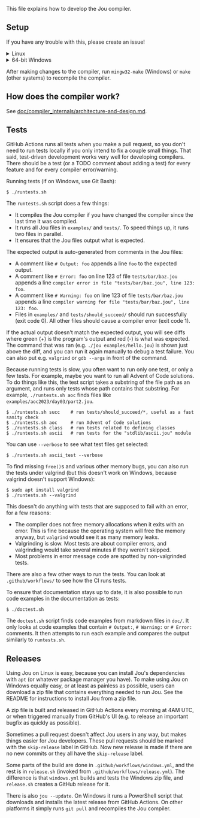 This file explains how to develop the Jou compiler.


## Setup

If you have any trouble with this, please create an issue!

<details> <summary>Linux</summary>

Following the [instructions in the README](README.md#setup) is enough.

</details>

<details> <summary>64-bit Windows</summary>

1. Download and install Git from [Git's website](https://git-scm.com/download/win) if you don't have it already.
2. Open Git Bash from the start menu.
    **You must use Git Bash** for running bash scripts such as `windows_setup.sh` and `runtests.sh`.
3. Clone the project with the command prompt:
    ```
    cd Desktop
    git clone https://github.com/Akuli/jou
    ```
    You can put the project anywhere. The above command places it on the desktop.
4. Run a script that does the rest of the setup for you:
    ```
    cd jou
    ./windows_setup.sh
    ```
    If you have a slow internet connection
    and it takes a long time for `windows_setup.sh` to download mingw64,
    you can instead run `./windows_setup.sh --small`.
    This way it uses `mingw64-small.zip`,
    which is just like the usual mingw64, but with many large files deleted to make it smaller.
    I created it locally on my computer.
    If you don't want to trust it, you can run `windows_setup.sh` without `--small`
    or look at how `.github/workflows/windows.yml` compares `mingw64-small.zip` to the original `mingw64.zip`.
5. Compile Jou:
    ```
    source activate
    mingw32-make
    ```
    The `source activate` command adds `C:\Users\YourName\Desktop\jou\mingw64\bin` to your PATH,
    where `C:\Users\YourName\Desktop` is the folder where you cloned Jou.
    If you don't want to run it every time you open a Git Bash window to work on Jou,
    you can instead add it to your PATH permanently with Control Panel.
    When you run `mingw32-make` for the first time, it [bootstraps Jou from Git history](README.md#bootstrapping).
6. Compile and run hello world:
    ```
    ./jou.exe examples/hello.jou
    ```
    You should see `Hello World` printed.
    If you instead get errors about missing DLL files, run `source activate` first.
    The Jou compiler depends on DLLs in `mingw64\bin`,
    so `mingw64\bin` must be in PATH when running it.
7. Run tests:
    ```
    ./runtests.sh
    ```

</details>

After making changes to the compiler,
run `mingw32-make` (Windows) or `make` (other systems) to recompile the compiler.


## How does the compiler work?

See [doc/compiler_internals/architecture-and-design.md](doc/compiler_internals/architecture-and-design.md).


## Tests

GitHub Actions runs all tests when you make a pull request,
so you don't need to run tests locally if you only intend to fix a couple small things.
That said, test-driven development works very well for developing compilers.
There should be a test (or a TODO comment about adding a test)
for every feature and for every compiler error/warning.

Running tests (if on Windows, use Git Bash):

```
$ ./runtests.sh
```

The `runtests.sh` script does a few things:
- It compiles the Jou compiler if you have changed the compiler since the last time it was compiled.
- It runs all Jou files in `examples/` and `tests/`. To speed things up, it runs two files in parallel.
- It ensures that the Jou files output what is expected.

The expected output is auto-generated from comments in the Jou files:

- A comment like `# Output: foo` appends a line `foo` to the expected output.
- A comment like `# Error: foo` on line 123 of file `tests/bar/baz.jou` appends a line
    `compiler error in file "tests/bar/baz.jou", line 123: foo`.
- A comment like `# Warning: foo` on line 123 of file `tests/bar/baz.jou` appends a line
    `compiler warning for file "tests/bar/baz.jou", line 123: foo`.
- Files in `examples/` and `tests/should_succeed/` should run successfully (exit code 0).
    All other files should cause a compiler error (exit code 1).

If the actual output doesn't match the expected output, you will see diffs where
green (+) is the program's output and red (-) is what was expected.
The command that was ran (e.g. `./jou examples/hello.jou`) is shown just above the diff,
and you can run it again manually to debug a test failure.
You can also put e.g. `valgrind` or `gdb --args` in front of the command.

Because running tests is slow, you often want to run only one test, or only a few tests.
For example, maybe you want to run all Advent of Code solutions.
To do things like this, the test script takes a substring of the file path as an argument,
and runs only tests whose path contains that substring.
For example, `./runtests.sh aoc` finds files like `examples/aoc2023/day03/part2.jou`.

```
$ ./runtests.sh succ    # run tests/should_succeed/*, useful as a fast sanity check
$ ./runtests.sh aoc     # run Advent of Code solutions
$ ./runtests.sh class   # run tests related to defining classes
$ ./runtests.sh ascii   # run tests for the "stdlib/ascii.jou" module
```

You can use `--verbose` to see what test files get selected:

```
$ ./runtests.sh ascii_test --verbose
```

To find missing `free()`s and various other memory bugs,
you can also run the tests under valgrind
(but this doesn't work on Windows, because valgrind doesn't support Windows):

```
$ sudo apt install valgrind
$ ./runtests.sh --valgrind
```

This doesn't do anything with tests that are supposed to fail with an error, for a few reasons:
- The compiler does not free memory allocations when it exits with an error.
    This is fine because the operating system will free the memory anyway,
    but `valgrind` would see it as many memory leaks.
- Valgrinding is slow. Most tests are about compiler errors,
    and valgrinding would take several minutes if they weren't skipped.
- Most problems in error message code are spotted by non-valgrinded tests.

There are also a few other ways to run the tests.
You can look at `.github/workflows/` to see how the CI runs tests.

To ensure that documentation stays up to date,
it is also possible to run code examples in the documentation as tests:

```
$ ./doctest.sh
```

The `doctest.sh` script finds code examples from markdown files in `doc/`.
It only looks at code examples that contain `# Output:`, `# Warning:` or `# Error:` comments.
It then attempts to run each example and compares the output similarly to `runtests.sh`.


## Releases

Using Jou on Linux is easy,
because you can install Jou's dependencies with `apt` (or whatever package manager you have).
To make using Jou on Windows equally easy, or at least as painless as possible,
users can download a zip file that contains everything needed to run Jou.
See the README for instructions to install Jou from a zip file.

A zip file is built and released in GitHub Actions every morning at 4AM UTC,
or when triggered manually from GitHub's UI
(e.g. to release an important bugfix as quickly as possible).

Sometimes a pull request doesn't affect Jou users in any way, but makes things easier for Jou developers.
These pull requests should be marked with the `skip-release` label in GitHub.
Now new release is made if there are no new commits or they all have the `skip-release` label.

Some parts of the build are done in `.github/workflows/windows.yml`,
and the rest is in `release.sh` (invoked from `.github/workflows/release.yml`).
The difference is that `windows.yml` builds and tests the Windows zip file,
and `release.sh` creates a GitHub release for it.

There is also `jou --update`.
On Windows it runs a PowerShell script that downloads and installs the latest release from GitHub Actions.
On other platforms it simply runs `git pull` and recompiles the Jou compiler.
